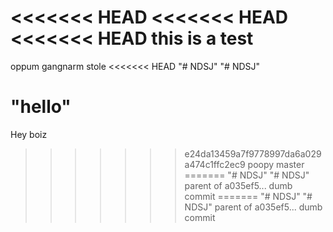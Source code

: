 <<<<<<< HEAD
<<<<<<< HEAD
<<<<<<< HEAD
this is a test
=======
oppum gangnarm stole <<<<<<< HEAD
"# NDSJ" 
"# NDSJ" 

"hello"
=======
Hey boiz
>>>>>>> e24da13459a7f9778997da6a029a474c1ffc2ec9
poopy
>>>>>>> master
=======
"# NDSJ" 
"# NDSJ" 
>>>>>>> parent of a035ef5... dumb commit
=======
"# NDSJ" 
"# NDSJ" 
>>>>>>> parent of a035ef5... dumb commit
